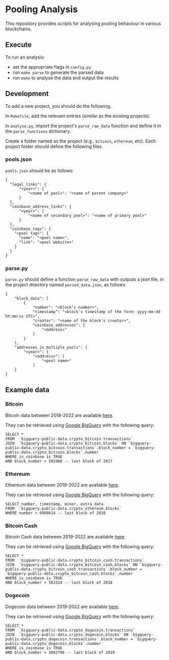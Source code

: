 # Pooling Analysis

This repository provides scripts for analysing pooling behaviour in various blockchains.

## Execute

To run an analysis:
- set the appropriate flags in `config.py`
- run `make parse` to generate the parsed data
- run `make` to analyse the data and output the results

## Development

To add a new project, you should do the following.

In `Makefile`, add the relevant entries (similar as the existing projects).

In `analyse.py`, import the project's `parse_raw_data` function and define it in the `parse_functions` dictionary.

Create a folder named as the project (e.g., `bitcoin`, `ethereum`, etc). Each project folder should define the following files.

### pools.json

`pools.json` should be as follows:

```
{
  "legal_links": {
      "<year>": {
          "<name of pool>": "<name of parent company>"
      }
  },
  "coinbase_address_links": {
      "<year>": {
          "<name of secondary pool>": "<name of primary pool>"
      }
  },
  "coinbase_tags": {
    "<pool tag>": {
      "name": "<pool name>",
      "link": "<pool website>"
    }
  }
}
```

### parse.py

`parse.py` should define a function `parse_raw_data` with outputs a json file, in the project directory named `parsed_data.json`, as follows:

```
{
    "block_data": [
        {
            "number": "<block's number>",
            "timestamp": "<block's timestamp of the form: yyyy-mm-dd hh:mm:ss UTC>",
            "creator": "<name of the block's creator>",
            "coinbase_addresses": [
                "<address>"
            ]
        }
    ],
    "addresses_in_multiple_pools": {
        "<year>": {
            "<address>": [
                "<pool name>"
            ]
    }
}
```


## Example data

### Bitcoin

Bitcoin data between 2018-2022 are available [here](https://drive.google.com/file/d/1-bwOew789plh4L988S_AejGJmmy4Zlrn/view).

They can be retrieved using [Google BigQuery](https://console.cloud.google.com/bigquery) with the following query:

```
SELECT *
FROM  `bigquery-public-data.crypto_bitcoin.transactions`
JOIN  `bigquery-public-data.crypto_bitcoin.blocks` ON `bigquery-public-data.crypto_bitcoin.transactions`.block_number = `bigquery-public-data.crypto_bitcoin.blocks`.number
WHERE is_coinbase is TRUE
AND block_number > 501960 -- last block of 2017
```

### Ethereum

Ethereum data between 2019-2022 are available [here](https://drive.google.com/file/d/1yh0hX_0_VesGxqraPd-qM1aSVNMqH63w/view).

They can be retrieved using [Google BigQuery](https://console.cloud.google.com/bigquery) with the following query:

```
SELECT number, timestamp, miner, extra_data
FROM  `bigquery-public-data.crypto_ethereum.blocks`
WHERE number > 6988614 -- last block of 2018
```

### Bitcoin Cash

Bitcoin Cash data between 2019-2022 are available [here](https://drive.google.com/file/d/1ljCQW3rrHRW-Pp8JlDvtKZHpLDBq62hr/view?usp=sharing).

They can be retrieved using [Google BigQuery](https://console.cloud.google.com/bigquery) with the following query:

```
SELECT *
FROM  `bigquery-public-data.crypto_bitcoin_cash.transactions`
JOIN  `bigquery-public-data.crypto_bitcoin_cash.blocks` ON `bigquery-public-data.crypto_bitcoin_cash.transactions`.block_number = `bigquery-public-data.crypto_bitcoin_cash.blocks`.number
WHERE is_coinbase is TRUE
AND block_number > 563314 -- last block of 2018
```

### Dogecoin

Dogecoin data between 2019-2022 are available [here](https://drive.google.com/file/d/1TLBOK9m11xJpRSSZq1CBwWhogRfdkPqQ/view?usp=sharing).

They can be retrieved using [Google BigQuery](https://console.cloud.google.com/bigquery) with the following query:

```
SELECT *
FROM  `bigquery-public-data.crypto_dogecoin.transactions`
JOIN  `bigquery-public-data.crypto_dogecoin.blocks` ON `bigquery-public-data.crypto_dogecoin.transactions`.block_number = `bigquery-public-data.crypto_dogecoin.blocks`.number
WHERE is_coinbase is TRUE
AND block_number > 3043796 -- last block of 2019
```
